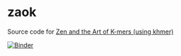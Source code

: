 # zaok

Source code for
[Zen and the Art of K-mers (using khmer)](https://dib-lab.github.io/zen-khmer/)

[![Binder](http://mybinder.org/badge.svg)](http://mybinder.org/repo/dib-lab/zaok)
